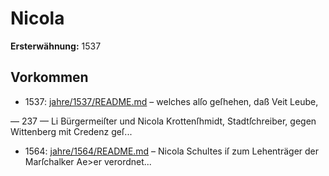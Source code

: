 # Nicola

**Ersterwähnung:** 1537

## Vorkommen
- 1537: [jahre/1537/README.md](../jahre/1537/README.md) – welches alſo geſhehen, daß Veit Leube,


— 237 — Li
Bürgermeiſter und Nicola Krottenſhmidt, Stadtſchreiber,
gegen Wittenberg mit Credenz geſ...
- 1564: [jahre/1564/README.md](../jahre/1564/README.md) – Nicola Schultes iſ zum Lehenträger der Marſchalker
Ae>er verordnet...

